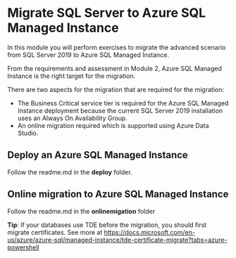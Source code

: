 # Migrate SQL Server to Azure SQL Managed Instance

In this module you will perform exercises to migrate the advanced scenario from SQL Server 2019 to Azure SQL Managed Instance.

From the requirements and assessment in Module 2, Azure SQL Managed Instance is the right target for the migration.

There are two aspects for the migration that are required for the migration:

- The Business Critical service tier is required for the Azure SQL Managed Instance deployment because the current SQL Server 2019 installation uses an Always On Availability Group.
- An online migration required which is supported using Azure Data Studio.

##  Deploy an Azure SQL Managed Instance

Follow the readme.md in the **deploy** folder.

## Online migration to Azure SQL Managed Instance

Follow the readme.md in the **onlinemigation** folder

**Tip**: If your databases use TDE before the migration, you should first migrate certificates. See more at https://docs.microsoft.com/en-us/azure/azure-sql/managed-instance/tde-certificate-migrate?tabs=azure-powershell

